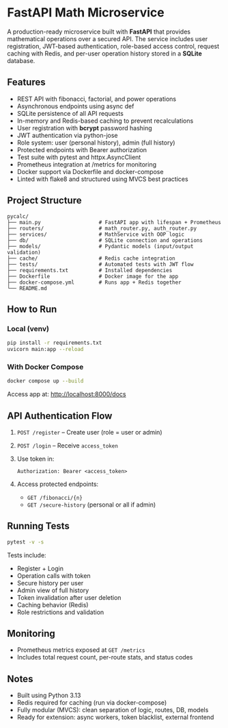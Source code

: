 # FastAPI Math Microservice

A production-ready microservice built with **FastAPI** that provides mathematical operations over a secured API. The service includes user registration, JWT-based authentication, role-based access control, request caching with Redis, and per-user operation history stored in a **SQLite** database.

## Features

* REST API with fibonacci, factorial, and power operations
* Asynchronous endpoints using async def
* SQLite persistence of all API requests
* In-memory and Redis-based caching to prevent recalculations
* User registration with **bcrypt** password hashing
* JWT authentication via python-jose
* Role system: user (personal history), admin (full history)
* Protected endpoints with Bearer <token> authorization
* Test suite with pytest and httpx.AsyncClient
* Prometheus integration at /metrics for monitoring
* Docker support via Dockerfile and docker-compose
* Linted with flake8 and structured using MVCS best practices

## Project Structure

```
pycalc/
├── main.py                   # FastAPI app with lifespan + Prometheus
├── routers/                  # math_router.py, auth_router.py
├── services/                 # MathService with OOP logic
├── db/                       # SQLite connection and operations
├── models/                   # Pydantic models (input/output validation)
├── cache/                    # Redis cache integration
├── tests/                    # Automated tests with JWT flow
├── requirements.txt          # Installed dependencies
├── Dockerfile                # Docker image for the app
├── docker-compose.yml        # Runs app + Redis together
└── README.md
```

## How to Run

### Local (venv)

```bash
pip install -r requirements.txt
uvicorn main:app --reload
```

### With Docker Compose

```bash
docker compose up --build
```

Access app at: [http://localhost:8000/docs](http://localhost:8000/docs)

## API Authentication Flow

1. `POST /register` – Create user (role = user or admin)
2. `POST /login` – Receive `access_token`
3. Use token in:

   ```
   Authorization: Bearer <access_token>
   ```
4. Access protected endpoints:

   * `GET /fibonacci/{n}`
   * `GET /secure-history` (personal or all if admin)

## Running Tests

```bash
pytest -v -s
```

Tests include:

* Register + Login
* Operation calls with token
* Secure history per user
* Admin view of full history
* Token invalidation after user deletion
* Caching behavior (Redis)
* Role restrictions and validation

## Monitoring

* Prometheus metrics exposed at `GET /metrics`
* Includes total request count, per-route stats, and status codes

## Notes

* Built using Python 3.13
* Redis required for caching (run via docker-compose)
* Fully modular (MVCS): clean separation of logic, routes, DB, models
* Ready for extension: async workers, token blacklist, external frontend
